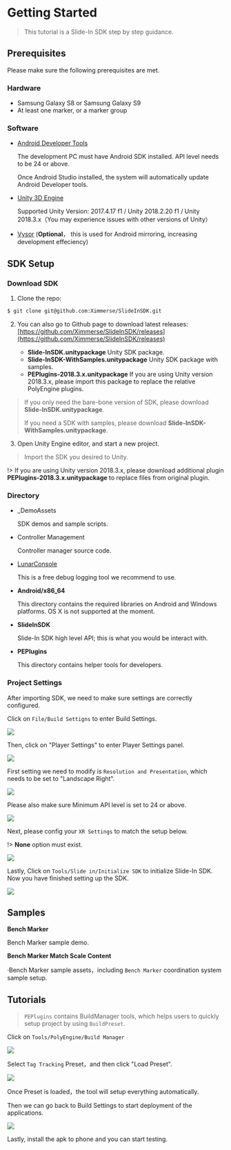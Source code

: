 # Getting Started

> This tutorial is a Slide-In SDK step by step guidance.



## Prerequisites

Please make sure the following prerequisites are met.

### Hardware

- Samsung Galaxy S8 or Samsung Galaxy S9
- At least one marker, or a marker group

### Software

- [Android Developer Tools](https://developer.android.com/studio/)

  The development PC must have Android SDK installed. API level needs to be 24 or above.

  Once Android Studio installed, the system will automatically update Android Developer tools.

- [Unity 3D Engine](https://unity3d.com/cn/get-unity/download/archive)

  Supported Unity Version: 2017.4.17 f1 / Unity 2018.2.20 f1 / Unity 2018.3.x（You may experience issues with other versions of Unity）

- [Vysor](https://www.vysor.io) (**Optional**， this is used for Android mirroring, increasing development effeciency)



## SDK Setup

### Download SDK

1. Clone the repo:

```bash
$ git clone git@github.com:Ximmerse/SlideInSDK.git
```



2. You can also go to Github page to download latest releases: [https://github.com/Ximmerse/SlideInSDK/releases](https://github.com/Ximmerse/SlideInSDK/releases) 

   - **Slide-InSDK.unitypackage** Unity SDK package.
   - **Slide-InSDK-WithSamples.unitypackage** Unity SDK package with samples.
   - **PEPlugins-2018.3.x.unitypackage** If you are using Unity version 2018.3.x, please import this package to replace the relative PolyEngine plugins.

> If you only need the bare-bone version of SDK, please download **Slide-InSDK.unitypackage**.
>
> If you need a SDK with samples, please download **Slide-InSDK-WithSamples.unitypackage**.

3. Open Unity Engine editor, and start a new project.

> Import the SDK you desired to Unity.

!> If you are using Unity version 2018.3.x, please download additional plugin **PEPlugins-2018.3.x.unitypackage** to replace files from original plugin.



### Directory

- _DemoAssets

  SDK demos and sample scripts.

- Controller Management

  Controller manager source code.

- [LunarConsole](https://assetstore.unity.com/packages/tools/gui/lunar-mobile-console-free-82881)

  This is a free debug logging tool we recommend to use.
  
- **Android/x86_64**

  This directory contains the required libraries on Android and Windows platforms. OS X is not supported at the moment.

- **SlideInSDK**

  Slide-In SDK high level API; this is what you would be interact with.

- **PEPlugins**

  This directory contains helper tools for developers.



### Project Settings

After importing SDK, we need to make sure settings are correctly configured.

Click on `File/Build Settigns` to enter Build Settings.

![](https://ximmerse-1253940012.cos.ap-guangzhou.myqcloud.com/slide-in-sdk/sample-file-build-settings.png)

Then, click on "Player Settings" to enter Player Settings panel.

![](https://ximmerse-1253940012.cos.ap-guangzhou.myqcloud.com/slide-in-sdk/sample-build-settings-player-settings.png)

First setting we need to modify is `Resolution and Presentation`, which needs to be set to "Landscape Right".

![](https://ximmerse-1253940012.cos.ap-guangzhou.myqcloud.com/slide-in-sdk/device-orientation.png)

Please also make sure Minimum API level is set to 24 or above.

![](https://ximmerse-1253940012.cos.ap-guangzhou.myqcloud.com/slide-in-sdk/sample-android-minimum-api-level.png)

Next, please config your `XR Settings` to match the setup below.

!> **None** option must exist.

![](https://ximmerse-1253940012.cos.ap-guangzhou.myqcloud.com/slide-in-sdk/xr-settings.png)

Lastly, Click on `Tools/Slide in/Initialize SDK` to initialize Slide-In SDK. Now you have finished setting up the SDK.

![](https://ximmerse-1253940012.cos.ap-guangzhou.myqcloud.com/slide-in-sdk/init-sdk.png)

## Samples

**Bench Marker**

Bench Marker sample demo.

**Bench Marker Match Scale Content**

·Bench Marker sample assets，including `Bench Marker` coordination system sample setup.



## Tutorials

> `PEPlugins` contains BuildManager tools, which helps users to quickly setup project by using `BuildPreset`.

Click on `Tools/PolyEngine/Build Manager`

![](https://ximmerse-1253940012.cos.ap-guangzhou.myqcloud.com/slide-in-sdk/buildmanager.png)

Select `Tag Tracking` Preset，and then click "Load Preset".

![](https://ximmerse-1253940012.cos.ap-guangzhou.myqcloud.com/slide-in-sdk/build-manager-settings.png)

Once Preset is loaded，the tool will setup everything automatically.

Then we can go back to Build Settings to start deployment of the applications.

![](https://ximmerse-1253940012.cos.ap-guangzhou.myqcloud.com/slide-in-sdk/build-project.png)

Lastly, install the apk to phone and you can start testing.
